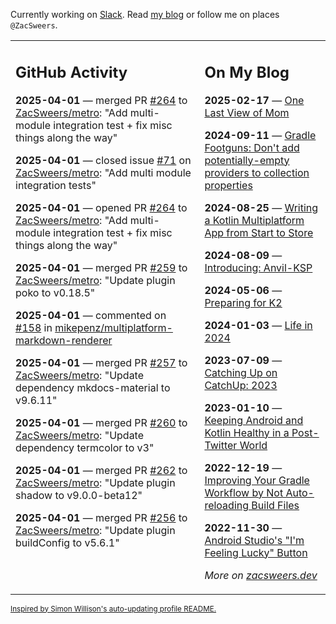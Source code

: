 Currently working on [Slack](https://slack.com/). Read [my blog](https://zacsweers.dev/) or follow me on places `@ZacSweers`.

<table><tr><td valign="top" width="60%">

## GitHub Activity
<!-- githubActivity starts -->
**2025-04-01** — merged PR [#264](https://github.com/ZacSweers/metro/pull/264) to [ZacSweers/metro](https://github.com/ZacSweers/metro): "Add multi-module integration test + fix misc things along the way"

**2025-04-01** — closed issue [#71](https://github.com/ZacSweers/metro/issues/71) on [ZacSweers/metro](https://github.com/ZacSweers/metro): "Add multi module integration tests"

**2025-04-01** — opened PR [#264](https://github.com/ZacSweers/metro/pull/264) to [ZacSweers/metro](https://github.com/ZacSweers/metro): "Add multi-module integration test + fix misc things along the way"

**2025-04-01** — merged PR [#259](https://github.com/ZacSweers/metro/pull/259) to [ZacSweers/metro](https://github.com/ZacSweers/metro): "Update plugin poko to v0.18.5"

**2025-04-01** — commented on [#158](https://github.com/mikepenz/multiplatform-markdown-renderer/issues/158#issuecomment-2769701273) in [mikepenz/multiplatform-markdown-renderer](https://github.com/mikepenz/multiplatform-markdown-renderer)

**2025-04-01** — merged PR [#257](https://github.com/ZacSweers/metro/pull/257) to [ZacSweers/metro](https://github.com/ZacSweers/metro): "Update dependency mkdocs-material to v9.6.11"

**2025-04-01** — merged PR [#260](https://github.com/ZacSweers/metro/pull/260) to [ZacSweers/metro](https://github.com/ZacSweers/metro): "Update dependency termcolor to v3"

**2025-04-01** — merged PR [#262](https://github.com/ZacSweers/metro/pull/262) to [ZacSweers/metro](https://github.com/ZacSweers/metro): "Update plugin shadow to v9.0.0-beta12"

**2025-04-01** — merged PR [#256](https://github.com/ZacSweers/metro/pull/256) to [ZacSweers/metro](https://github.com/ZacSweers/metro): "Update plugin buildConfig to v5.6.1"
<!-- githubActivity ends -->
</td><td valign="top" width="40%">

## On My Blog
<!-- blog starts -->
**2025-02-17** — [One Last View of Mom](https://www.zacsweers.dev/one-last-view-of-mom/)

**2024-09-11** — [Gradle Footguns: Don't add potentially-empty providers to collection properties](https://www.zacsweers.dev/gradle-footgun-adding-empty-providers-to-collection-properties/)

**2024-08-25** — [Writing a Kotlin Multiplatform App from Start to Store](https://www.zacsweers.dev/writing-a-kotlin-multiplatform-app-from-start-to-store/)

**2024-08-09** — [Introducing: Anvil-KSP](https://www.zacsweers.dev/introducing-anvil-ksp/)

**2024-05-06** — [Preparing for K2](https://www.zacsweers.dev/preparing-for-k2/)

**2024-01-03** — [Life in 2024](https://www.zacsweers.dev/life-in-2024/)

**2023-07-09** — [Catching Up on CatchUp: 2023](https://www.zacsweers.dev/catching-up-on-catchup-2023/)

**2023-01-10** — [Keeping Android and Kotlin Healthy in a Post-Twitter World](https://www.zacsweers.dev/keeping-android-healthy/)

**2022-12-19** — [Improving Your Gradle Workflow by Not Auto-reloading Build Files](https://www.zacsweers.dev/improving-your-workflow-by-not-auto-reloading-build-files/)

**2022-11-30** — [Android Studio's "I'm Feeling Lucky" Button](https://www.zacsweers.dev/android-studios-im-feeling-lucky-button/)
<!-- blog ends -->
_More on [zacsweers.dev](https://zacsweers.dev/)_
</td></tr></table>

<sub><a href="https://simonwillison.net/2020/Jul/10/self-updating-profile-readme/">Inspired by Simon Willison's auto-updating profile README.</a></sub>